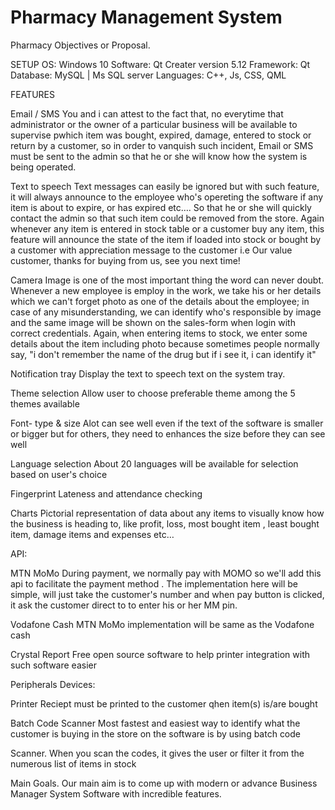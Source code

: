 # Pharmacy Management System

Pharmacy Objectives or Proposal.

SETUP
OS: Windows 10
Software: Qt Creater version 5.12
Framework: Qt
Database: MySQL | Ms SQL server
Languages: C++, Js, CSS, QML

FEATURES

Email / SMS
You and i can attest to the fact that, no everytime that administrator or the owner of a particular business will be available to supervise pwhich item was bought, expired, damage, entered to stock or return by a customer, so in order to vanquish such incident, Email or SMS must be sent to the admin so that he or she will know how the system is being operated.

Text to speech
Text messages can easily be ignored but with such feature, it will always announce to the employee who's opereting the software if any item is about to expire, or has expired etc…. So that he or she will quickly contact the admin so that such item could be removed from the store. Again whenever any item is entered in stock table or a customer buy any item, this feature will announce the state of the item if loaded into stock or bought by a customer with appreciation message to the customer i.e Our value customer, thanks for buying from us, see you next time!

Camera
Image is one of the most important thing the word can never doubt.
Whenever a new employee is employ in the work, we take his or her details which we can't forget photo as one of the details about the employee; in case of any misunderstanding, we can identify who's responsible by image and the same image will be shown on the sales-form when login with correct credentials. Again, when entering items to stock, we enter some details about the item including photo because sometimes people normally say, "i don't remember the name of the drug but if i see it, i can identify it"

Notification tray
Display the text to speech text on the system tray.

Theme selection
Allow user to choose preferable theme among the 5 themes available

Font- type & size
Alot can see well even if the text of the software is smaller or bigger but for others, they need to enhances the size before they can see well

Language selection
About 20 languages will be available for selection based on user's choice

Fingerprint
Lateness and attendance checking

Charts
Pictorial representation of data about any items to visually know how the business is heading to, like profit, loss, most bought item , least bought item, damage items and expenses etc…

API:

MTN MoMo
During payment, we normally pay with MOMO so we'll add this api to facilitate the payment method .
The implementation here will be simple, will just take the customer's number and when pay button is clicked, it ask the customer direct to to enter his or her MM pin.

Vodafone Cash
MTN MoMo implementation will be same as the Vodafone cash

Crystal Report
Free open source software to help printer integration with such software easier

Peripherals Devices:

Printer
Reciept must be printed to the customer qhen item(s) is/are bought

Batch Code Scanner
Most fastest and easiest way to identify what the customer is buying in the store on the software is by using batch code 

Scanner.
When you scan the codes, it gives the user or filter it from the numerous list of items in stock

Main Goals.
Our main aim is to come up with modern or advance Business Manager System Software with incredible features.


